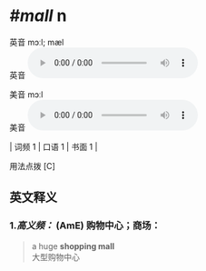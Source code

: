 # ***\#mall*** n
英音 mɔːl; mæl  
英音
<audio src="./media/mall-B.aac" controls="controls"></audio>

美音 mɔːl  
美音
<audio src="./media/mall.aac" controls="controls"></audio>



| 词频 1 | 口语 1 | 书面 1 |  

用法点拨  [C]

英文释义
---
### 1.*高义频：* **(AmE) 购物中心；商场：**  

 > a huge **shopping mall**  
 > 大型购物中心    


